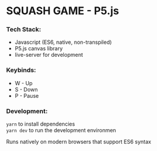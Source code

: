 # SQUASH GAME - P5.js

### Tech Stack:
* Javascript (ES6, native, non-transpiled)
* P5.js canvas library
* live-server for development

### Keybinds:
* W - Up
* S - Down
* P - Pause

### Development:
`yarn` to install dependencies  
`yarn dev` to run the development environmen

Runs natively on modern browsers that support ES6 syntax